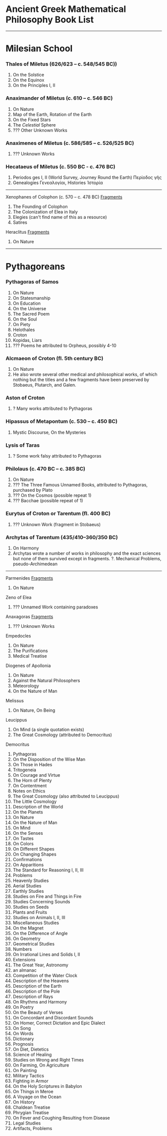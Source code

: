 # Ancient Greek Mathematical Philosophy Book List

---

# Milesian School

### Thales of Miletus (626/623 – c. 548/545 BC))
1. On the Solstice
2. On the Equinox
3. On the Principles I, II

### Anaximander of Miletus (c. 610 – c. 546 BC)
1. On Nature
2. Map of the Earth, Rotation of the Earth 
3. On the Fixed Stars
4. The *Celestial* Sphere
5. ??? Other Unknown Works

### Anaximenes of Miletus (c. 586/585 – c. 526/525 BC)
1. ??? Unknown Works

### Hecataeus of Miletus (c. 550 BC - c. 476 BC)
1. Periodos ges I, II (World Survey, Journey Round the Earth) Περίοδος γῆς
2. Genealogies Γενεαλογίαι, Histories Ἱστορία

---

Xenophanes of Colophon (c. 570 – c. 478 BC) [Fragments](https://en.wikisource.org/wiki/Fragments_of_Xenophanes)
1. The Founding of Colophon
2. The Colonization of Elea in Italy
3. Elegies (can't find name of this as a resource)
4. Satires

Heraclitus [Fragments](https://en.wikisource.org/wiki/Fragments_of_Heraclitus)
1. On Nature

---

# Pythagoreans

### Pythagoras of Samos
1. On Nature
2. On Statesmanship
3. On Education
4. On the Universe
5. The Sacred Poem
6. On the Soul
7. On Piety
8. Helothales
9. Croton
10. Kopidas, Liars
11. ??? Poems he attributed to Orpheus, possibly 4-10

### Alcmaeon of Croton (fl. 5th century BC)
1. On Nature
2. He also wrote several other medical and philosophical works, of which nothing but the titles and a few fragments have been preserved by Stobaeus, Plutarch, and Galen.

### Aston of Croton
1. ? Many works attributed to Pythagoras

### Hipassus of Metapontum (c. 530 – c. 450 BC)
1. Mystic Discourse, On the Mysteries


### Lysis of Taras
1. ? Some work falsy attributed to Pythagoras

### Philolaus (c. 470 BC – c. 385 BC)
1. On Nature
2. ??? The Three Famous Unnamed Books, attributed to Pythagoras, purchased by Plato
3. ??? On the Cosmos (possible repeat 1)
4. ??? Bacchae (possible repeat of 1)

### Eurytus of Croton or Tarentum (fl. 400 BC)
1. ??? Unknown Work (fragment in Stobaeus)

### Archytas of Tarentum (435/410–360/350 BC)
1. On Harmony
2. Archytas wrote a number of works in philosophy and the exact sciences but none of them survived except in fragments.
?. Mechanical Problems, pseudo-Archimedean

---

Parmenides [Fragments](https://en.wikisource.org/wiki/Fragments_of_Parmenides)
1. On Nature

Zeno of Elea
1. ??? Unnamed Work containing paradoxes

Anaxagoras [Fragments](https://en.wikisource.org/wiki/Fragments_of_Anaxagoras)
1. ??? Unknown Works

Empedocles
1. On Nature
2. The Purifications
3. Medical Treatise

Diogenes of Apollonia
1. On Nature
2. Against the Natural Philosophers
3. Meteorology
4. On the Nature of Man

Melissus
1. On Nature, On Being


Leucippus
1. On Mind (a single quotation exists)
2. The Great Cosmology (attributed to Democritus)

Democritus
1. Pythagoras
2. On the Disposition of the Wise Man
3. On Those in Hades
4. Tritogeneia
5. On Courage and Virtue
6. The Horn of Plenty
7. On Contentment
8. Notes on Ethics
9. The Great Cosmology (also attributed to Leucippus)
10. The Little Cosmology
11. Description of the World
12. On the Planets
13. On Nature
14. On the Nature of Man
15. On Mind
16. On the Senses
17. On Tastes
18. On Colors
19. On Different Shapes
20. On Changing Shapes
21. Confirmations
22. On Apparitions
23. The Standard for Reasoning I, II, III
24. Problems
25. Heavenly Studies
26. Aerial Studies
27. Earthly Studies
28. Studies on Fire and Things in Fire
29. Studies Concerning Sounds
30. Studies on Seeds
31. Plants and Fruits
32. Studies on Animals I, II, III
33. Miscellaneous Studies
34. On the Magnet
35. On the Difference of Angle
36. On Geometry
37. Geometrical Studies
38. Numbers
39. On Irrational Lines and Solids I, II
40. Extensions
41. The Great Year, Astronomy
42. an almanac
43. Competition of the Water Clock
44. Description of the Heavens
45. Description of the Earth
46. Description of the Pole
47. Description of Rays
48. On Rhythms and Harmony
49. On Poetry
50. On the Beauty of Verses
51. On Concordant and Discordant Sounds
52. On Homer, Correct Dictation and Epic Dialect
53. On Song
54. On Words
55. Dictionary
56. Prognosis
57. On Diet, Dietetics
58. Science of Healing
59. Studies on Wrong and Right Times
60. On Farming, On Agriculture
61. On Painting
62. Military Tactics
63. Fighting in Armor
64. On the Holy Scriptures in Babylon
65. On Things in Meroe
66. A Voyage on the Ocean
67. On History
68. Chaldean Treatise
69. Phrygian Treatise
70. On Fever and Coughing Resulting from Disease
71. Legal Studies
72. Artifacts, Problems




